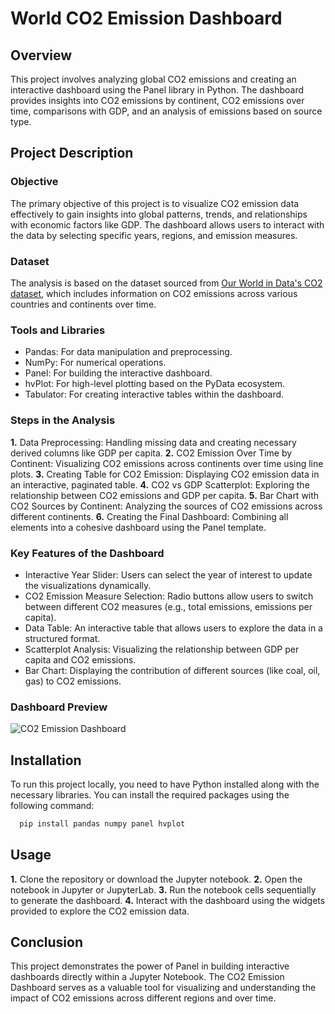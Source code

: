 
# World CO2 Emission Dashboard




## Overview

This project involves analyzing global CO2 emissions and creating an interactive dashboard using the Panel library in Python. The dashboard provides insights into CO2 emissions by continent, CO2 emissions over time, comparisons with GDP, and an analysis of emissions based on source type.
## Project Description

### Objective

The primary objective of this project is to visualize CO2 emission data effectively to gain insights into global patterns, trends, and relationships with economic factors like GDP. The dashboard allows users to interact with the data by selecting specific years, regions, and emission measures.

### Dataset


The analysis is based on the dataset sourced from [Our World in Data's CO2 dataset](https://raw.githubusercontent.com/owid/co2-data/master/owid-co2-data.csv), which includes information on CO2 emissions across various countries and continents over time.

### Tools and Libraries

- Pandas: For data manipulation and preprocessing.
- NumPy: For numerical operations.
- Panel: For building the interactive dashboard.
- hvPlot: For high-level plotting based on the PyData ecosystem.
- Tabulator: For creating interactive tables within the dashboard.

### Steps in the Analysis

**1.** Data Preprocessing: Handling missing data and creating necessary derived columns like GDP per capita.
**2.** CO2 Emission Over Time by Continent: Visualizing CO2 emissions across continents over time using line plots.
**3.** Creating Table for CO2 Emission: Displaying CO2 emission data in an interactive, paginated table.
**4.** CO2 vs GDP Scatterplot: Exploring the relationship between CO2 emissions and GDP per capita.
**5.** Bar Chart with CO2 Sources by Continent: Analyzing the sources of CO2 emissions across different continents.
**6.** Creating the Final Dashboard: Combining all elements into a cohesive dashboard using the Panel template.

### Key Features of the Dashboard

- Interactive Year Slider: Users can select the year of interest to update the visualizations dynamically.
- CO2 Emission Measure Selection: Radio buttons allow users to switch between different CO2 measures (e.g., total emissions, emissions per capita).
- Data Table: An interactive table that allows users to explore the data in a structured format.
- Scatterplot Analysis: Visualizing the relationship between GDP per capita and CO2 emissions.
- Bar Chart: Displaying the contribution of different sources (like coal, oil, gas) to CO2 emissions.

### Dashboard Preview

![CO2 Emission Dashboard](https://paste.pics/977cd316ce6601d783dbb4cb6124bde9)

## Installation

To run this project locally, you need to have Python installed along with the necessary libraries. You can install the required packages using the following command:

```bash
  pip install pandas numpy panel hvplot
```

## Usage

**1.** Clone the repository or download the Jupyter notebook.
**2.** Open the notebook in Jupyter or JupyterLab.
**3.** Run the notebook cells sequentially to generate the dashboard.
**4.** Interact with the dashboard using the widgets provided to explore the CO2 emission data.

## Conclusion

This project demonstrates the power of Panel in building interactive dashboards directly within a Jupyter Notebook. The CO2 Emission Dashboard serves as a valuable tool for visualizing and understanding the impact of CO2 emissions across different regions and over time.
